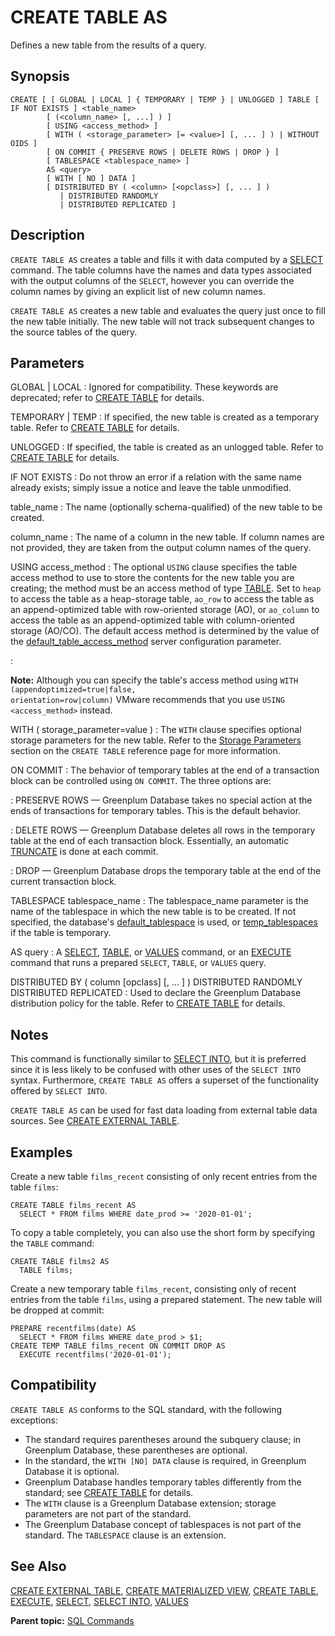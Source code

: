 # CREATE TABLE AS

Defines a new table from the results of a query.

## Synopsis

``` {#sql_command_synopsis}
CREATE [ [ GLOBAL | LOCAL ] { TEMPORARY | TEMP } | UNLOGGED ] TABLE [ IF NOT EXISTS ] <table_name>
        [ (<column_name> [, ...] ) ]
        [ USING <access_method> ]
        [ WITH ( <storage_parameter> [= <value>] [, ... ] ) | WITHOUT OIDS ]
        [ ON COMMIT { PRESERVE ROWS | DELETE ROWS | DROP } ]
        [ TABLESPACE <tablespace_name> ]
        AS <query>
        [ WITH [ NO ] DATA ]
        [ DISTRIBUTED BY ( <column> [<opclass>] [, ... ] ) 
           | DISTRIBUTED RANDOMLY
           | DISTRIBUTED REPLICATED ]
```

## Description

`CREATE TABLE AS` creates a table and fills it with data computed by a [SELECT](SELECT.html) command. The table columns have the names and data types associated with the output columns of the `SELECT`, however you can override the column names by giving an explicit list of new column names.

`CREATE TABLE AS` creates a new table and evaluates the query just once to fill the new table initially. The new table will not track subsequent changes to the source tables of the query.

## Parameters

GLOBAL \| LOCAL
:   Ignored for compatibility. These keywords are deprecated; refer to [CREATE TABLE](CREATE_TABLE.html) for details.

TEMPORARY \| TEMP
:   If specified, the new table is created as a temporary table. Refer to [CREATE TABLE](CREATE_TABLE.html) for details.

UNLOGGED
:   If specified, the table is created as an unlogged table. Refer to [CREATE TABLE](CREATE_TABLE.html) for details.

IF NOT EXISTS
:   Do not throw an error if a relation with the same name already exists; simply issue a notice and leave the table unmodified.

table\_name
:   The name (optionally schema-qualified) of the new table to be created.

column\_name
:   The name of a column in the new table. If column names are not provided, they are taken from the output column names of the query.

USING access\_method
:   The optional `USING` clause specifies the table access method to use to store the contents for the new table you are creating; the method must be an access method of type [TABLE](SELECT.html#table-command). Set to `heap` to access the table as a heap-storage table, `ao_row` to access the table as an append-optimized table with row-oriented storage (AO), or `ao_column` to access the table as an append-optimized table with column-oriented storage (AO/CO). The default access method is determined by the value of the [default\_table\_access\_method](../config_params/guc-list.html#default_table_access_method) server configuration parameter.

:   <p class="note">
<strong>Note:</strong>
Although you can specify the table's access method using <code>WITH (appendoptimized=true|false, orientation=row|column)</code> VMware recommends that you use <code>USING <access_method></code> instead.
</p>

WITH ( storage\_parameter=value )
:   The `WITH` clause specifies optional storage parameters for the new table. Refer to the [Storage Parameters](CREATE_TABLE.html#storage_parameters) section on the `CREATE TABLE` reference page for more information.

ON COMMIT
:   The behavior of temporary tables at the end of a transaction block can be controlled using `ON COMMIT`. The three options are:

:   PRESERVE ROWS — Greenplum Database takes no special action at the ends of transactions for temporary tables. This is the default behavior.

:   DELETE ROWS — Greenplum Database deletes all rows in the temporary table at the end of each transaction block. Essentially, an automatic [TRUNCATE](TRUNCATE.html) is done at each commit.

:   DROP — Greenplum Database drops the temporary table at the end of the current transaction block.

TABLESPACE tablespace\_name
:   The tablespace\_name parameter is the name of the tablespace in which the new table is to be created. If not specified, the database's [default_tablespace](../config_params/guc-list.html#default_tablespace) is used, or [temp\_tablespaces](../config_params/guc-list.html#temp_tablespaces) if the table is temporary.

AS query
:   A [SELECT](SELECT.html), [TABLE](SELECT.html#table-command), or [VALUES](VALUES.html) command, or an [EXECUTE](EXECUTE.html) command that runs a prepared `SELECT`, `TABLE`, or `VALUES` query.

DISTRIBUTED BY \( column \[opclass\] \[, ... \] \)
DISTRIBUTED RANDOMLY
DISTRIBUTED REPLICATED
:   Used to declare the Greenplum Database distribution policy for the table. Refer to [CREATE TABLE](CREATE_TABLE.html) for details.


## Notes

This command is functionally similar to [SELECT INTO](SELECT_INTO.html), but it is preferred since it is less likely to be confused with other uses of the `SELECT INTO` syntax. Furthermore, `CREATE TABLE AS` offers a superset of the functionality offered by `SELECT INTO`.

`CREATE TABLE AS` can be used for fast data loading from external table data sources. See [CREATE EXTERNAL TABLE](CREATE_EXTERNAL_TABLE.html).

## Examples

Create a new table `films_recent` consisting of only recent entries from the table `films`:

```
CREATE TABLE films_recent AS
  SELECT * FROM films WHERE date_prod >= '2020-01-01';
```

To copy a table completely, you can also use the short form by specifying the `TABLE` command:

```
CREATE TABLE films2 AS
  TABLE films;
```

Create a new temporary table `films_recent`, consisting only of recent entries from the table `films`, using a prepared statement. The new table will be dropped at commit:

```
PREPARE recentfilms(date) AS
  SELECT * FROM films WHERE date_prod > $1;
CREATE TEMP TABLE films_recent ON COMMIT DROP AS 
  EXECUTE recentfilms('2020-01-01');
```

## Compatibility

`CREATE TABLE AS` conforms to the SQL standard, with the following exceptions:

-   The standard requires parentheses around the subquery clause; in Greenplum Database, these parentheses are optional.
-   In the standard, the `WITH [NO] DATA` clause is required, in Greenplum Database it is optional.
-   Greenplum Database handles temporary tables differently from the standard; see [CREATE TABLE](CREATE_TABLE.html) for details.
-   The `WITH` clause is a Greenplum Database extension; storage parameters are not part of the standard.
-   The Greenplum Database concept of tablespaces is not part of the standard. The `TABLESPACE` clause is an extension.

## See Also

[CREATE EXTERNAL TABLE](CREATE_EXTERNAL_TABLE.html), [CREATE MATERIALIZED VIEW](CREATE_MATERIALIZED_VIEW.html), [CREATE TABLE](CREATE_TABLE.html), [EXECUTE](EXECUTE.html), [SELECT](SELECT.html), [SELECT INTO](SELECT_INTO.html), [VALUES](VALUES.html)

**Parent topic:** [SQL Commands](../sql_commands/sql_ref.html)

